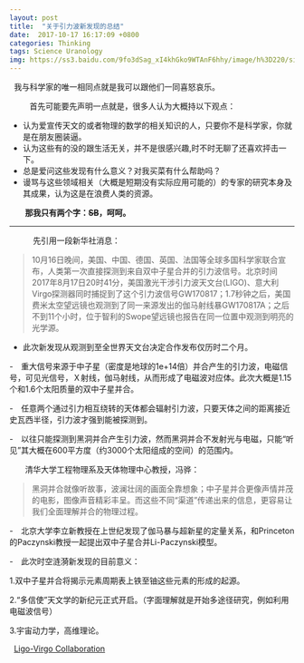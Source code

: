 ```yaml
---
layout: post
title:  "关于引力波新发现的总结"
date:  2017-10-17 16:17:09 +0800
categories: Thinking
tags: Science Uranology
img: https://ss3.baidu.com/9fo3dSag_xI4khGko9WTAnF6hhy/image/h%3D220/sign=3035c7d76bd0f703f9b292de38fb5148/b3119313b07eca80df1ea827982397dda04483d3.jpg
---
```

 
我与科学家的唯一相同点就是我可以跟他们一同喜怒哀乐。

 
&#160; &#160; &#160; &#160;首先可能要先声明一点就是，很多人认为大概持以下观点：
  
- 认为爱宣传天文的或者物理的数学的相关知识的人，只要你不是科学家，你就是在朋友圈装逼。
- 认为这些有的没的跟生活无关，并不是很感兴趣,时不时无聊了还喜欢抨击一下。
- 总是爱问这些发现有什么意义？对我买菜有什么帮助吗？
- 谩骂与这些领域相关（大概是短期没有实际应用可能的）的专家的研究本身及其成果，认为这是在浪费人类的资源。

&#160; &#160; &#160; &#160;**那我只有两个字：~~SB~~，呵呵。**

---
&#160; &#160; &#160; &#160;　先引用一段新华社消息：

> 10月16日晚间，美国、中国、德国、英国、法国等全球多国科学家联合宣布，人类第一次直接探测到来自双中子星合并的引力波信号。北京时间2017年8月17日20时41分，美国激光干涉引力波天文台(LIGO)、意大利Virgo探测器同时捕捉到了这个引力波信号GW170817；1.7秒钟之后，美国费米太空望远镜也观测到了同一来源发出的伽马射线暴GW170817A；之后不到11个小时，位于智利的Swope望远镜也报告在同一位置中观测到明亮的光学源。

- 此次新发现从观测到至全世界天文台决定合作发布仅历时二个月。

-　重大信号来源于中子星（密度是地球的1e+14倍）并合产生的引力波，电磁信号，可见光信号，Ｘ射线，伽马射线，从而形成了电磁波对应体。此次大概是1.15个和1.6个太阳质量的双中子星并合。

-　任意两个通过引力相互绕转的天体都会辐射引力波，只要天体之间的距离接近史瓦西半径，引力波才强到能被探测到。

-　以往只能探测到黑洞并合产生引力波，然而黑洞并合不发射光与电磁，只能“听见”其大概在600平方度（约3000个太阳组成的空间）的范围内。

&#160; &#160; &#160; &#160;清华大学工程物理系及天体物理中心教授，冯骅：

> 黑洞并合就像听故事，波澜壮阔的画面全靠想象；中子星并合更像声情并茂的电影，图像声音精彩丰呈。而这些不同“渠道”传递出来的信息，更容易让我们全面理解并合的物理过程。

-　北京大学李立新教授在上世纪发现了伽马暴与超新星的定量关系，和Princeton的Paczynski教授一起提出双中子星合并Li-Paczynski模型。

-　此次时空涟漪新发现的目前意义：

1.双中子星并合将揭示元素周期表上铁至铀这些元素的形成的起源。

2.“多信使”天文学的新纪元正式开启。（字面理解就是开始多途径研究，例如利用电磁波信号）

3.宇宙动力学，高维理论。

 
[Ligo-Virgo Collaboration](https://www.bilibili.com/video/av15471344/?from=search&seid=3512307465522762721)
 

